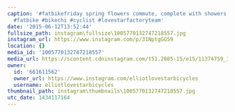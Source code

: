 ```yaml
---
caption: '#fatbikefriday spring flowers commute, complete with showers. #cycling #bicycle
  #fatbike #bikechi #cyclist #lovestarfactoryteam'
date: '2015-06-12T13:52:44'
fullsize_path: instagram\fullsize\1005770132747218557.jpg
instagram_url: https://www.instagram.com/p/31NptgGG59
location: {}
media_id: '1005770132747218557'
media_url: https://scontent.cdninstagram.com/t51.2885-15/e15/11374759_1133071936710286_2087452732_n.jpg?ig_cache_key=MTAwNTc3MDEzMjc0NzIxODU1Nw%3D%3D.2
owner:
  id: '661611562'
  owner_url: https://www.instagram.com/elliotlovestarbicycles
  username: elliotlovestarbicycles
thumbnail_path: instagram\thumbnails\1005770132747218557.jpg
utc_date: 1434117164
---
```

